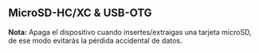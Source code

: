 ## MicroSD-HC/XC & USB-OTG

**Nota:** Apaga el dispositivo cuando insertes/extraigas una tarjeta microSD, de ese modo evitarás la pérdida
accidental de datos. 
